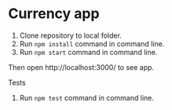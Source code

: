 # Currency app

1. Clone repository to local folder.
2. Run ```npm install``` command in command line.
3. Run ```npm start``` command in command line.

Then open http://localhost:3000/ to see app.

Tests
1. Run ```npm test``` command in command line.


